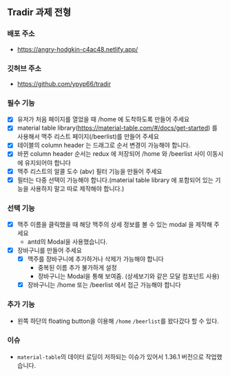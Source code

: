 ## Tradir 과제 전형

### 배포 주소
- https://angry-hodgkin-c4ac48.netlify.app/

### 깃허브 주소
- https://github.com/ypyp66/tradir

### 필수 기능

- [x] 유저가 처음 페이지를 열었을 때 /home 에 도착하도록 만들어 주세요
- [x] material table library(https://material-table.com/#/docs/get-started) 를 사용해서 맥주 리스트 페이지(/beerlist)를 만들어 주세요
- [x] 테이블의 column header 는 드래그로 순서 변경이 가능해야 합니다.
- [x] 바뀐 column header 순서는 redux 에 저장되어 /home 와 /beerlist 사이 이동시에 유지되어야 합니다
- [x] 맥주 리스트의 알콜 도수 (abv) 필터 기능을 만들어 주세요
- [x] 필터는 다중 선택이 가능해야 합니다.(material table library 에 포함되어 있는 기능을 사용하지 말고 따로 제작해야 합니다.)

### 선택 기능

- [x] 맥주 이름을 클릭했을 때 해당 맥주의 상세 정보를 볼 수 있는 modal 을 제작해 주세요
  - antd의 Modal을 사용했습니다.
- [x] 장바구니를 만들어 주세요
  - [x] 맥주를 장바구니에 추가하거나 삭제가 가능해야 합니다
    - 중복된 이름 추가 불가하게 설정
    - 장바구니는 Modal을 통해 보여줌. (상세보기와 같은 모달 컴포넌트 사용)
  - [x] 장바구니는 /home 또는 /beerlist 에서 접근 가능해야 합니다

### 추가 기능

- 왼쪽 하단의 floating button을 이용해 `/home` `/beerlist`를 왔다갔다 할 수 있다.

### 이슈

- `material-table`의 데이터 로딩이 저하되는 이슈가 있어서 1.36.1 버전으로 작업했습니다.
